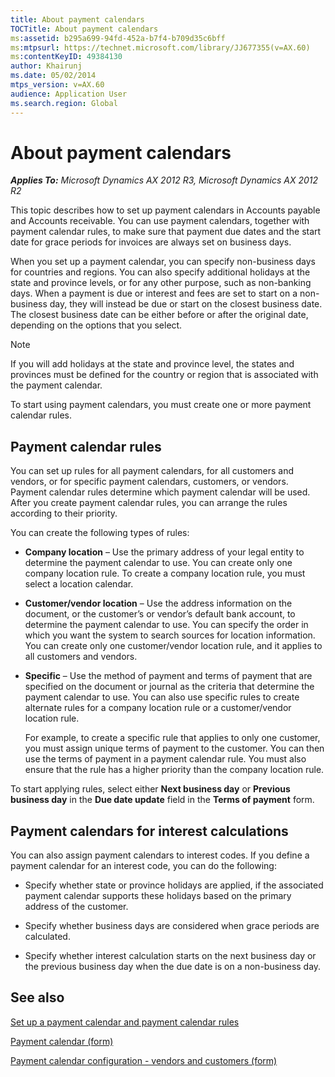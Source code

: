 ```yaml
---
title: About payment calendars
TOCTitle: About payment calendars
ms:assetid: b295a699-94fd-452a-b7f4-b709d35c6bff
ms:mtpsurl: https://technet.microsoft.com/library/JJ677355(v=AX.60)
ms:contentKeyID: 49384130
author: Khairunj
ms.date: 05/02/2014
mtps_version: v=AX.60
audience: Application User
ms.search.region: Global
---
```


# About payment calendars 


_**Applies To:** Microsoft Dynamics AX 2012 R3, Microsoft Dynamics AX 2012 R2_

This topic describes how to set up payment calendars in Accounts payable and Accounts receivable. You can use payment calendars, together with payment calendar rules, to make sure that payment due dates and the start date for grace periods for invoices are always set on business days.

When you set up a payment calendar, you can specify non-business days for countries and regions. You can also specify additional holidays at the state and province levels, or for any other purpose, such as non-banking days. When a payment is due or interest and fees are set to start on a non-business day, they will instead be due or start on the closest business date. The closest business date can be either before or after the original date, depending on the options that you select.


> [!NOTE]
> <P>If you will add holidays at the state and province level, the states and provinces must be defined for the country or region that is associated with the payment calendar.</P>



To start using payment calendars, you must create one or more payment calendar rules.

## Payment calendar rules

You can set up rules for all payment calendars, for all customers and vendors, or for specific payment calendars, customers, or vendors. Payment calendar rules determine which payment calendar will be used. After you create payment calendar rules, you can arrange the rules according to their priority.

You can create the following types of rules:

  - **Company location** – Use the primary address of your legal entity to determine the payment calendar to use. You can create only one company location rule. To create a company location rule, you must select a location calendar.

  - **Customer/vendor location** – Use the address information on the document, or the customer’s or vendor’s default bank account, to determine the payment calendar to use. You can specify the order in which you want the system to search sources for location information. You can create only one customer/vendor location rule, and it applies to all customers and vendors.

  - **Specific** – Use the method of payment and terms of payment that are specified on the document or journal as the criteria that determine the payment calendar to use. You can also use specific rules to create alternate rules for a company location rule or a customer/vendor location rule.
    
    For example, to create a specific rule that applies to only one customer, you must assign unique terms of payment to the customer. You can then use the terms of payment in a payment calendar rule. You must also ensure that the rule has a higher priority than the company location rule.

To start applying rules, select either **Next business day** or **Previous business day** in the **Due date update** field in the **Terms of payment** form.

## Payment calendars for interest calculations

You can also assign payment calendars to interest codes. If you define a payment calendar for an interest code, you can do the following:

  - Specify whether state or province holidays are applied, if the associated payment calendar supports these holidays based on the primary address of the customer.

  - Specify whether business days are considered when grace periods are calculated.

  - Specify whether interest calculation starts on the next business day or the previous business day when the due date is on a non-business day.

## See also

[Set up a payment calendar and payment calendar rules](set-up-a-payment-calendar-and-payment-calendar-rules.md)

[Payment calendar (form)](https://technet.microsoft.com/library/jj677409\(v=ax.60\))

[Payment calendar configuration - vendors and customers (form)](https://technet.microsoft.com/library/jj677400\(v=ax.60\))

  



